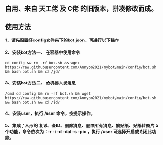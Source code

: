 ## 自用、来自 天工佬 及 C佬 的旧版本，拼凑修改而成。 

## 使用方法

#### 1、请先配置好config文件夹下的bot.json，再进行以下操作


#### 2、安装bot方法一、 在容器中使用命令
```shell
cd config && rm -rf bot.sh && wget https://raw.githubusercontent.com/Annyoo2021/mybot/main/config/bot.sh && bash bot.sh && cd /jd/
```
#### 3、安装bot方法二、 给机器人发消息
```text
/cmd cd config && rm -rf bot.sh && wget https://raw.githubusercontent.com/Annyoo2021/mybot/main/config/bot.sh && bash bot.sh && cd /jd/
```

#### 4、安装user，执行 /user 命令，按提示操作。


#### 5、集成了人形的 复读、查ID、删除消息、删除所有消息、偷贴纸、贴纸转图片 5个功能，命令依次为：-r -i -d -dat -s -pic ，执行 /user 可选择开启或关闭此功能。


